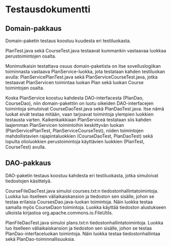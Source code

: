 # Testausdokumentti

## Domain-pakkaus

Domain-paketin testaus koostuu kuudesta eri testiluokasta.

PlanTest.java sekä CourseTest.java testaavat kummankin vastaavaa luokkaa perustoimintojen osalta.

Monimutkaisin testattava osuus domain-paketista on itse sovelluslogiikan toiminnasta vastaava PlanService-luokka, jota testataan kahden testiluokan avulla: PlanServicePlanTest.java sekä PlanServiceCourseTest.java, jotka testaavat PlanServicen toimintaa luokan Plan sekä luokan Course toimintojen osalta.

Koska PlanService koostuu kahdesta DAO-interfacesta (PlanDao, CourseDao), niin domain-pakettiin on luotu oikeiden DAO-interfacejen toimintoja simuloivat CourseDaoTest.java sekä PlanDaoTest.java. Itse nämä luokat eivät testaa mitään, vaan tarjoavat toimintoja ylempien luokkien testausta varten. Kaikenkaikkiaan PlanServiceä testataan siis kahden laajemman PlanServicen toimintoihin keskittyvän luokan (PlanServicePlanTest, PlanServiceCourseTest), niiden toimintojen mahdollistavien rajapintaluokkien (CourseDaoTest, PlanDaoTest) sekä lopulta olioluokkien perustoimintoja käyttävien luokkien (PlanTest, CourseTest) avulla.


## DAO-pakkaus

DAO-paketin testaus koostuu kahdesta eri testiluokasta, jotka simuloivat tiedostojen käsittelyä.

CourseFileDaoTest.java simuloi courses.txt:n tiedostonhallintatoimintoja. Luokka luo itselleen väliaikaiskansion ja tiedoston sen sisälle, johon se testaa erilaisia CoursesDao.java-luokan toimintoja. Näin luokka testaa samalla myös CourseDaon toimintoja. Luokka käyttää tiedoston alustukseen ulkoista kirjastoa org.apache.commons.io.FileUtils.

PlanFileDaoTest.java simuloi plans.txt:n tiedostonhallintatoimintoja. Luokka luo itselleen väliaikaiskansion ja tiedoston sen sisälle, johon se testaa PlanDao-interfaceluokan toimintoja. Näin luokka testaa tiedostonhallintaa sekä PlanDao-toiminnallisuuksia.